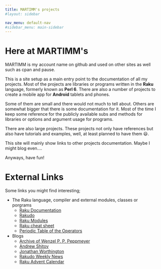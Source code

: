 ```yaml
---
title: MARTIMM's projects
#layout: sidebar

nav_menu: default-nav
#sidebar_menu: main-sidebar
---
```

# Here at MARTIMM's

MARTIMM is my account name on github and used on other sites as well such as cpan and pause.

This is a site setup as a main entry point to the documentation of all my projects. Most of the projects are libraries or programs written in the **Raku** language, formerly known as **Perl 6**. There are also a number of projects to create a mobile app for **Android** tablets and phones.

Some of them are small and there would not much to tell about. Others are somewhat bigger that there is some documentation for it. Most of the time I keep some reference for the publicly available subs and methods for libraries or options and argument usage for programs.

There are also large projects. These projects not only have references but also have tutorials and examples, well, at least planned to have them 😃.

This site will mainly show links to other projects documentation. Maybe I might blog even....


Anyways, have fun!

# External Links

Some links you might find interesting;
* The Raku language, compiler and external modules, classes or porgrams
  * [Raku Documentation](https://docs.raku.org/)
  * [Rakudo](https://rakudo.org/)
  * [Raku Modules](https://modules.raku.org/)
  * [Raku cheat sheet](https://raw.githubusercontent.com/Raku/mu/master/docs/Perl6/Cheatsheet/cheatsheet.txt)
  * [Periodic Table of the Operators](https://www.ozonehouse.com/mark/periodic/https://www.ozonehouse.com/mark/periodic/)
* Blogs
  * [Archive of Wenzel P. P. Peppmeyer](https://gfldex.wordpress.com/about/)
  * [Andrew Shitov](https://andrewshitov.com/)
  * [Jonathan Worthington](http://www.jnthn.net/slides.html)
  * [Rakudo Weekly News](https://rakudoweekly.blog/)
  * [Raku Advent Calendar](https://raku-advent.blog/blog-feed/)

<!--
  * []()
  * []()
  * []()
  * []()
  * []()
-->
